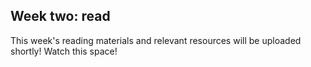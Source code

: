 ## Week two: read

This week's reading materials and relevant resources will be uploaded shortly! Watch this space!
